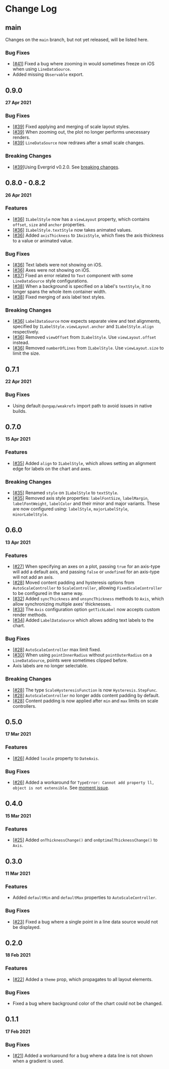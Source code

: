 # Change Log

## main

Changes on the `main` branch, but not yet released, will be listed here.

### Bug Fixes

-   [[#41](https://github.com/diatche/LibreChart/pull/41)] Fixed a bug where zooming in would sometimes freeze on iOS when using `LineDataSource`.
-   Added missing `Observable` export.

## 0.9.0

**27 Apr 2021**

### Bug Fixes

-   [[#39](https://github.com/diatche/LibreChart/pull/39)] Fixed applying and merging of scale layout styles.
-   [[#39](https://github.com/diatche/LibreChart/pull/39)] When zooming out, the plot no longer performs unecessary renders.
-   [[#39](https://github.com/diatche/LibreChart/pull/39)] `LineDataSource` now redraws after a small scale changes.

### Breaking Changes

-   [[#39](https://github.com/diatche/LibreChart/pull/39)]Using Evergrid v0.2.0. See [breaking changes](https://github.com/diatche/evergrid/blob/master/CHANGELOG.md#020).

## 0.8.0 - 0.8.2

**26 Apr 2021**

### Features

-   [[#36](https://github.com/diatche/LibreChart/pull/36)] `ILabelStyle` now has a `viewLayout` property, which contains `offset`, `size` and `anchor` properties.
-   [[#36](https://github.com/diatche/LibreChart/pull/36)] `ILabelStyle.textStyle` now takes animated values.
-   [[#36](https://github.com/diatche/LibreChart/pull/36)] Added `axisThickness` to `IAxisStyle`, which fixes the axis thickness to a value or animated value.

### Bug Fixes

-   [[#36](https://github.com/diatche/LibreChart/pull/36)] Text labels were not showing on iOS.
-   [[#36](https://github.com/diatche/LibreChart/pull/36)] Axes were not showing on iOS.
-   [[#37](https://github.com/diatche/LibreChart/pull/37)] Fixed an error related to `Text` component with some `LineDataSource` style configurations.
-   [[#38](https://github.com/diatche/LibreChart/pull/38)] When a background is specified on a label's `textStyle`, it no longer spans the whole item container width.
-   [[#38](https://github.com/diatche/LibreChart/pull/38)] Fixed merging of axis label text styles.

### Breaking Changes

-   [[#36](https://github.com/diatche/LibreChart/pull/36)] `LabelDataSource` now expects separate view and text alignments, specified by `ILabelStyle.viewLayout.anchor` and `ILabelStyle.align` respectively.
-   [[#36](https://github.com/diatche/LibreChart/pull/36)] Removed `viewOffset` from `ILabelStyle`. Use `viewLayout.offset` instead.
-   [[#36](https://github.com/diatche/LibreChart/pull/36)] Removed `numberOfLines` from `ILabelStyle`. Use `viewLayout.size` to limit the size.

## 0.7.1

**22 Apr 2021**

### Bug Fixes

-   Using default `@ungap/weakrefs` import path to avoid issues in native builds.

## 0.7.0

**15 Apr 2021**

### Features

-   [[#35](https://github.com/diatche/LibreChart/pull/35)] Added `align` to `ILabelStyle`, which allows setting an alignment edge for labels on the chart and axes.

### Breaking Changes

-   [[#35](https://github.com/diatche/LibreChart/pull/35)] Renamed `style` on `ILabelStyle` to `textStyle`.
-   [[#35](https://github.com/diatche/LibreChart/pull/35)] Removed axis style properties: `labelFontSize`, `labelMargin`, `labelFontWeight`, `labelColor` and their minor and major variants. These are now configured using: `labelStyle`, `majorLabelStyle`, `minorLabelStyle`.

## 0.6.0

**13 Apr 2021**

### Features

-   [[#27](https://github.com/diatche/LibreChart/pull/27)] When specifying an axes on a plot, passing `true` for an axis-type will add a default axis, and passing `false` or `undefined` for an axis-type will not add an axis.
-   [[#28](https://github.com/diatche/LibreChart/pull/28)] Moved content padding and hysteresis options from `AutoScaleController` to `ScaleController`, allowing `FixedScaleController` to be configured in the same way.
-   [[#32](https://github.com/diatche/LibreChart/pull/32)] Added `syncThickness` and `unsyncThickness` methods to `Axis`, which allow synchronizing multiple axes' thicknesses.
-   [[#33](https://github.com/diatche/LibreChart/pull/33)] The `Axis` configuration option `getTickLabel` now accepts custom render methods.
-   [[#34](https://github.com/diatche/LibreChart/pull/34)] Added `LabelDataSource` which allows adding text labels to the chart.

### Bug Fixes

-   [[#28](https://github.com/diatche/LibreChart/pull/28)] `AutoScaleController` max limit fixed.
-   [[#30](https://github.com/diatche/LibreChart/pull/30)] When using `pointInnerRadius` without `pointOuterRadius` on a `LineDataSource`, points were sometimes clipped before.
-   Axis labels are no longer selectable.

### Breaking Changes

-   [[#28](https://github.com/diatche/LibreChart/pull/28)] The type `ScaleHysteresisFunction` is now `Hysteresis.StepFunc`.
-   [[#28](https://github.com/diatche/LibreChart/pull/28)] `AutoScaleController` no longer adds content padding by default.
-   [[#28](https://github.com/diatche/LibreChart/pull/28)] Content padding is now applied after `min` and `max` limits on scale controllers.

## 0.5.0

**17 Mar 2021**

### Features

-   [[#26](https://github.com/diatche/LibreChart/pull/26)] Added `locale` property to `DateAxis`.

### Bug Fixes

-   [[#26](https://github.com/diatche/LibreChart/pull/26)] Added a workaround for `TypeError: Cannot add property ll, object is not extensible`. See [moment issue](https://github.com/moment/momentjs.com/issues/292).

## 0.4.0

**15 Mar 2021**

### Features

-   [[#25](https://github.com/diatche/LibreChart/pull/25)] Added `onThicknessChange()` and `onOptimalThicknessChange()` to `Axis`.

## 0.3.0

**11 Mar 2021**

### Features

-   Added `defaultMin` and `defaultMax` properties to `AutoScaleController`.

### Bug Fixes

-   [[#23](https://github.com/diatche/LibreChart/pull/23)] Fixed a bug where a single point in a line data source would not be displayed.

## 0.2.0

**18 Feb 2021**

### Features

-   [[#22](https://github.com/diatche/LibreChart/pull/22)] Added a `theme` prop, which propagates to all layout elements.

### Bug Fixes

-   Fixed a bug where background color of the chart could not be changed.

## 0.1.1

**17 Feb 2021**

### Bug Fixes

-   [[#21](https://github.com/diatche/LibreChart/issues/21)] Added a workaround for a bug where a data line is not shown when a gradient is used.
